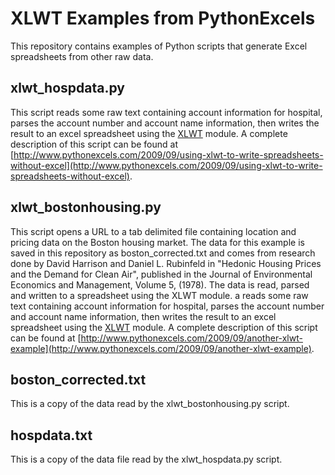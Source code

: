XLWT Examples from PythonExcels
===============================

This repository contains examples of Python scripts that generate Excel spreadsheets from other raw data.  

xlwt_hospdata.py
----------------

This script reads some raw text containing account information for hospital, parses the account number and account name information, then writes the result to an excel spreadsheet using the [XLWT][python-excel] module. A complete description of this script can be found at  [http://www.pythonexcels.com/2009/09/using-xlwt-to-write-spreadsheets-without-excel](http://www.pythonexcels.com/2009/09/using-xlwt-to-write-spreadsheets-without-excel).  

xlwt_bostonhousing.py
---------------------

This script opens a URL to a tab delimited file containing location and pricing data on the Boston housing market.  The data for this example is saved in this repository as boston_corrected.txt and comes from research done by David Harrison and Daniel L. Rubinfeld in "Hedonic Housing Prices and the Demand for Clean Air", published in the Journal of Environmental Economics and Management, Volume 5, (1978).  The data is read, parsed and written to a spreadsheet using the XLWT module.  a  reads some raw text containing account information for hospital, parses the account number and account name information, then writes the result to an excel spreadsheet using the [XLWT][python-excel] module.  A complete description of this script can be found at  [http://www.pythonexcels.com/2009/09/another-xlwt-example](http://www.pythonexcels.com/2009/09/another-xlwt-example).  

boston_corrected.txt
--------------------

This is a copy of the data read by the xlwt_bostonhousing.py script.

hospdata.txt
------------

This is a copy of the data file read by the xlwt_hospdata.py script. 

[pythonexcels]: http://www.pythonexcels.com
[python-excel]: http://www.python-excel.org
